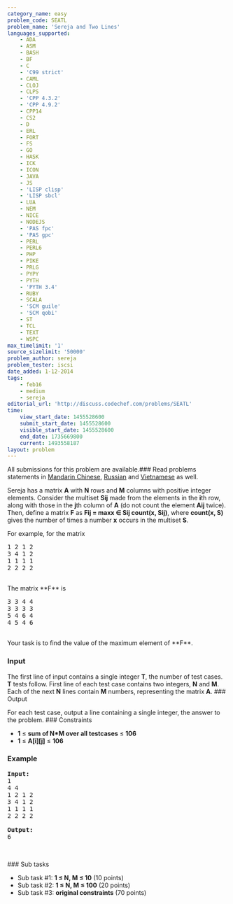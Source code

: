 ```yaml
---
category_name: easy
problem_code: SEATL
problem_name: 'Sereja and Two Lines'
languages_supported:
    - ADA
    - ASM
    - BASH
    - BF
    - C
    - 'C99 strict'
    - CAML
    - CLOJ
    - CLPS
    - 'CPP 4.3.2'
    - 'CPP 4.9.2'
    - CPP14
    - CS2
    - D
    - ERL
    - FORT
    - FS
    - GO
    - HASK
    - ICK
    - ICON
    - JAVA
    - JS
    - 'LISP clisp'
    - 'LISP sbcl'
    - LUA
    - NEM
    - NICE
    - NODEJS
    - 'PAS fpc'
    - 'PAS gpc'
    - PERL
    - PERL6
    - PHP
    - PIKE
    - PRLG
    - PYPY
    - PYTH
    - 'PYTH 3.4'
    - RUBY
    - SCALA
    - 'SCM guile'
    - 'SCM qobi'
    - ST
    - TCL
    - TEXT
    - WSPC
max_timelimit: '1'
source_sizelimit: '50000'
problem_author: sereja
problem_tester: iscsi
date_added: 1-12-2014
tags:
    - feb16
    - medium
    - sereja
editorial_url: 'http://discuss.codechef.com/problems/SEATL'
time:
    view_start_date: 1455528600
    submit_start_date: 1455528600
    visible_start_date: 1455528600
    end_date: 1735669800
    current: 1493558187
layout: problem
---
```

All submissions for this problem are available.###  Read problems statements in [Mandarin Chinese](http://www.codechef.com/download/translated/FEB16/mandarin/SEATL.pdf), [Russian](http://www.codechef.com/download/translated/FEB16/russian/SEATL.pdf) and [Vietnamese](http://www.codechef.com/download/translated/FEB16/vietnamese/SEATL.pdf) as well.

Sereja has a matrix **A** with **N** rows and **M** columns with positive integer elements. Consider the multiset **Sij** made from the elements in the **i**th row, along with those in the **j**th column of **A** (do not count the element **Aij** twice). Then, define a matrix **F** as **Fij = maxx ∈ Sij count(x, Sij)**, where **count(x, S)** gives the number of times a number **x** occurs in the multiset **S**.

For example, for the matrix

<pre>
1 2 1 2
3 4 1 2
1 1 1 1
2 2 2 2

</pre>The matrix **F** is
<pre>
3 3 4 4
3 3 3 3
5 4 6 4
4 5 4 6

</pre>Your task is to find the value of the maximum element of **F**.
### Input

The first line of input contains a single integer **T**, the number of test cases. **T** tests follow. First line of each test case contains two integers, **N** and **M**. Each of the next **N** lines contain **M** numbers, representing the matrix **A**. ### Output

For each test case, output a line containing a single integer, the answer to the problem. ### Constraints

- **1** ≤ **sum of N\*M over all testcases** ≤ **106**
- **1** ≤  **A\[i\]\[j\]**  ≤ **106**

### Example

<pre><b>Input:</b>
1
4 4
1 2 1 2
3 4 1 2
1 1 1 1
2 2 2 2

<b>Output:</b>
6


</pre>### Sub tasks
- Sub task #1: **1 ≤ N, M ≤ 10** (10 points)
- Sub task #2: **1 ≤ N, M ≤ 100** (20 points)
- Sub task #3: **original constraints** (70 points)
